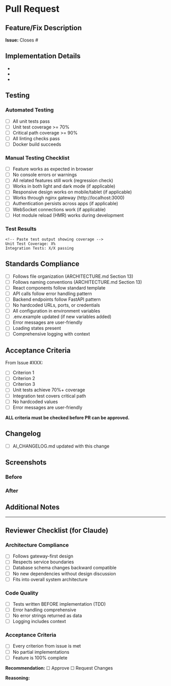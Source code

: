 # Pull Request

## Feature/Fix Description
**Issue:** Closes #<!-- issue number -->

<!-- Brief description of what this PR implements -->

## Implementation Details
<!-- List key changes made -->
-
-
-

## Testing

### Automated Testing
- [ ] All unit tests pass
- [ ] Unit test coverage >= 70%
- [ ] Critical path coverage >= 90%
- [ ] All linting checks pass
- [ ] Docker build succeeds

### Manual Testing Checklist
- [ ] Feature works as expected in browser
- [ ] No console errors or warnings
- [ ] All related features still work (regression check)
- [ ] Works in both light and dark mode (if applicable)
- [ ] Responsive design works on mobile/tablet (if applicable)
- [ ] Works through nginx gateway (http://localhost:3000)
- [ ] Authentication persists across apps (if applicable)
- [ ] WebSocket connections work (if applicable)
- [ ] Hot module reload (HMR) works during development

### Test Results
```
<!-- Paste test output showing coverage -->
Unit Test Coverage: X%
Integration Tests: X/X passing
```

## Standards Compliance
- [ ] Follows file organization (ARCHITECTURE.md Section 13)
- [ ] Follows naming conventions (ARCHITECTURE.md Section 13)
- [ ] React components follow standard template
- [ ] API calls follow error handling pattern
- [ ] Backend endpoints follow FastAPI pattern
- [ ] No hardcoded URLs, ports, or credentials
- [ ] All configuration in environment variables
- [ ] .env.example updated (if new variables added)
- [ ] Error messages are user-friendly
- [ ] Loading states present
- [ ] Comprehensive logging with context

## Acceptance Criteria
<!-- Copy acceptance criteria from the GitHub issue and check them off -->

From Issue #XXX:
- [ ] Criterion 1
- [ ] Criterion 2
- [ ] Criterion 3
- [ ] Unit tests achieve 70%+ coverage
- [ ] Integration test covers critical path
- [ ] No hardcoded values
- [ ] Error messages are user-friendly

**ALL criteria must be checked before PR can be approved.**

## Changelog
- [ ] AI_CHANGELOG.md updated with this change

## Screenshots
<!-- If UI changes, include before/after screenshots -->

### Before
<!-- Screenshot or N/A -->

### After
<!-- Screenshot or N/A -->

## Additional Notes
<!-- Any additional context, decisions made, or things reviewers should know -->

---

## Reviewer Checklist (for Claude)

### Architecture Compliance
- [ ] Follows gateway-first design
- [ ] Respects service boundaries
- [ ] Database schema changes backward compatible
- [ ] No new dependencies without design discussion
- [ ] Fits into overall system architecture

### Code Quality
- [ ] Tests written BEFORE implementation (TDD)
- [ ] Error handling comprehensive
- [ ] No error strings returned as data
- [ ] Logging includes context

### Acceptance Criteria
- [ ] Every criterion from issue is met
- [ ] No partial implementations
- [ ] Feature is 100% complete

**Recommendation:** ☐ Approve  ☐ Request Changes

**Reasoning:**
<!-- Claude's review comments -->
